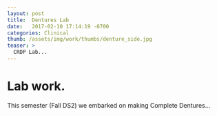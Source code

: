 ```yaml
---
layout: post
title:  Dentures Lab
date:   2017-02-10 17:14:19 -0700
categories: Clinical
thumb: /assets/img/work/thumbs/denture_side.jpg
teaser: >
  CRDP Lab...
---
```


# Lab work.

This semester (Fall DS2) we embarked on making Complete Dentures...
